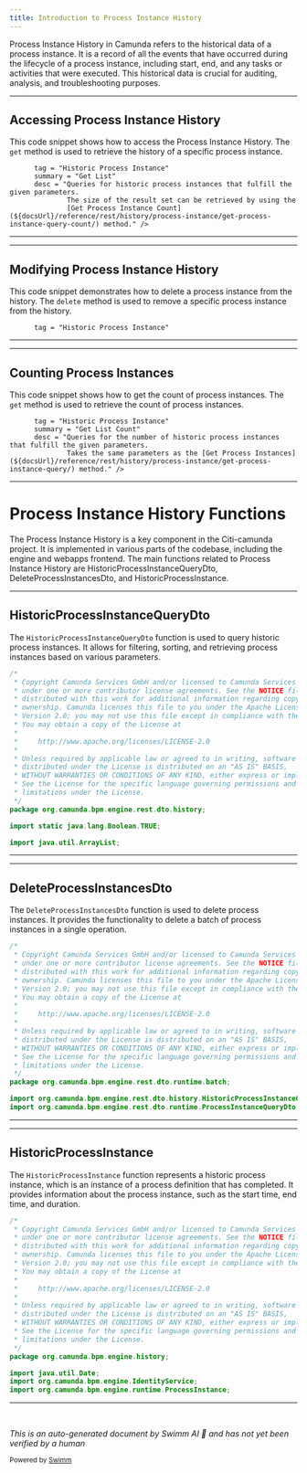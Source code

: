 ```yaml
---
title: Introduction to Process Instance History
---
```

Process Instance History in Camunda refers to the historical data of a process instance. It is a record of all the events that have occurred during the lifecycle of a process instance, including start, end, and any tasks or activities that were executed. This historical data is crucial for auditing, analysis, and troubleshooting purposes.

<SwmSnippet path="/engine-rest/engine-rest-openapi/src/main/templates/paths/history/process-instance/get.ftl" line="5">

---

## Accessing Process Instance History

This code snippet shows how to access the Process Instance History. The `get` method is used to retrieve the history of a specific process instance.

```ftl
      tag = "Historic Process Instance"
      summary = "Get List"
      desc = "Queries for historic process instances that fulfill the given parameters.
              The size of the result set can be retrieved by using the
              [Get Process Instance Count](${docsUrl}/reference/rest/history/process-instance/get-process-instance-query-count/) method." />
```

---

</SwmSnippet>

<SwmSnippet path="/engine-rest/engine-rest-openapi/src/main/templates/paths/history/process-instance/delete/post.ftl" line="5">

---

## Modifying Process Instance History

This code snippet demonstrates how to delete a process instance from the history. The `delete` method is used to remove a specific process instance from the history.

```ftl
      tag = "Historic Process Instance"
```

---

</SwmSnippet>

<SwmSnippet path="/engine-rest/engine-rest-openapi/src/main/templates/paths/history/process-instance/count/get.ftl" line="5">

---

## Counting Process Instances

This code snippet shows how to get the count of process instances. The `get` method is used to retrieve the count of process instances.

```ftl
      tag = "Historic Process Instance"
      summary = "Get List Count"
      desc = "Queries for the number of historic process instances that fulfill the given parameters.
              Takes the same parameters as the [Get Process Instances](${docsUrl}/reference/rest/history/process-instance/get-process-instance-query/) method." />
```

---

</SwmSnippet>

# Process Instance History Functions

The Process Instance History is a key component in the Citi-camunda project. It is implemented in various parts of the codebase, including the engine and webapps frontend. The main functions related to Process Instance History are HistoricProcessInstanceQueryDto, DeleteProcessInstancesDto, and HistoricProcessInstance.

<SwmSnippet path="/engine-rest/engine-rest/src/main/java/org/camunda/bpm/engine/rest/dto/history/HistoricProcessInstanceQueryDto.java" line="1">

---

## HistoricProcessInstanceQueryDto

The `HistoricProcessInstanceQueryDto` function is used to query historic process instances. It allows for filtering, sorting, and retrieving process instances based on various parameters.

```java
/*
 * Copyright Camunda Services GmbH and/or licensed to Camunda Services GmbH
 * under one or more contributor license agreements. See the NOTICE file
 * distributed with this work for additional information regarding copyright
 * ownership. Camunda licenses this file to you under the Apache License,
 * Version 2.0; you may not use this file except in compliance with the License.
 * You may obtain a copy of the License at
 *
 *     http://www.apache.org/licenses/LICENSE-2.0
 *
 * Unless required by applicable law or agreed to in writing, software
 * distributed under the License is distributed on an "AS IS" BASIS,
 * WITHOUT WARRANTIES OR CONDITIONS OF ANY KIND, either express or implied.
 * See the License for the specific language governing permissions and
 * limitations under the License.
 */
package org.camunda.bpm.engine.rest.dto.history;

import static java.lang.Boolean.TRUE;

import java.util.ArrayList;
```

---

</SwmSnippet>

<SwmSnippet path="/engine-rest/engine-rest/src/main/java/org/camunda/bpm/engine/rest/dto/runtime/batch/DeleteProcessInstancesDto.java" line="1">

---

## DeleteProcessInstancesDto

The `DeleteProcessInstancesDto` function is used to delete process instances. It provides the functionality to delete a batch of process instances in a single operation.

```java
/*
 * Copyright Camunda Services GmbH and/or licensed to Camunda Services GmbH
 * under one or more contributor license agreements. See the NOTICE file
 * distributed with this work for additional information regarding copyright
 * ownership. Camunda licenses this file to you under the Apache License,
 * Version 2.0; you may not use this file except in compliance with the License.
 * You may obtain a copy of the License at
 *
 *     http://www.apache.org/licenses/LICENSE-2.0
 *
 * Unless required by applicable law or agreed to in writing, software
 * distributed under the License is distributed on an "AS IS" BASIS,
 * WITHOUT WARRANTIES OR CONDITIONS OF ANY KIND, either express or implied.
 * See the License for the specific language governing permissions and
 * limitations under the License.
 */
package org.camunda.bpm.engine.rest.dto.runtime.batch;

import org.camunda.bpm.engine.rest.dto.history.HistoricProcessInstanceQueryDto;
import org.camunda.bpm.engine.rest.dto.runtime.ProcessInstanceQueryDto;

```

---

</SwmSnippet>

<SwmSnippet path="/engine/src/main/java/org/camunda/bpm/engine/history/HistoricProcessInstance.java" line="1">

---

## HistoricProcessInstance

The `HistoricProcessInstance` function represents a historic process instance, which is an instance of a process definition that has completed. It provides information about the process instance, such as the start time, end time, and duration.

```java
/*
 * Copyright Camunda Services GmbH and/or licensed to Camunda Services GmbH
 * under one or more contributor license agreements. See the NOTICE file
 * distributed with this work for additional information regarding copyright
 * ownership. Camunda licenses this file to you under the Apache License,
 * Version 2.0; you may not use this file except in compliance with the License.
 * You may obtain a copy of the License at
 *
 *     http://www.apache.org/licenses/LICENSE-2.0
 *
 * Unless required by applicable law or agreed to in writing, software
 * distributed under the License is distributed on an "AS IS" BASIS,
 * WITHOUT WARRANTIES OR CONDITIONS OF ANY KIND, either express or implied.
 * See the License for the specific language governing permissions and
 * limitations under the License.
 */
package org.camunda.bpm.engine.history;

import java.util.Date;
import org.camunda.bpm.engine.IdentityService;
import org.camunda.bpm.engine.runtime.ProcessInstance;
```

---

</SwmSnippet>

&nbsp;

*This is an auto-generated document by Swimm AI 🌊 and has not yet been verified by a human*

<SwmMeta version="3.0.0" repo-id="Z2l0aHViJTNBJTNBQ2l0aS1jYW11bmRhJTNBJTNBZ2lsYWRuYXZvdA==" repo-name="Citi-camunda" doc-type="overview"><sup>Powered by [Swimm](/)</sup></SwmMeta>
